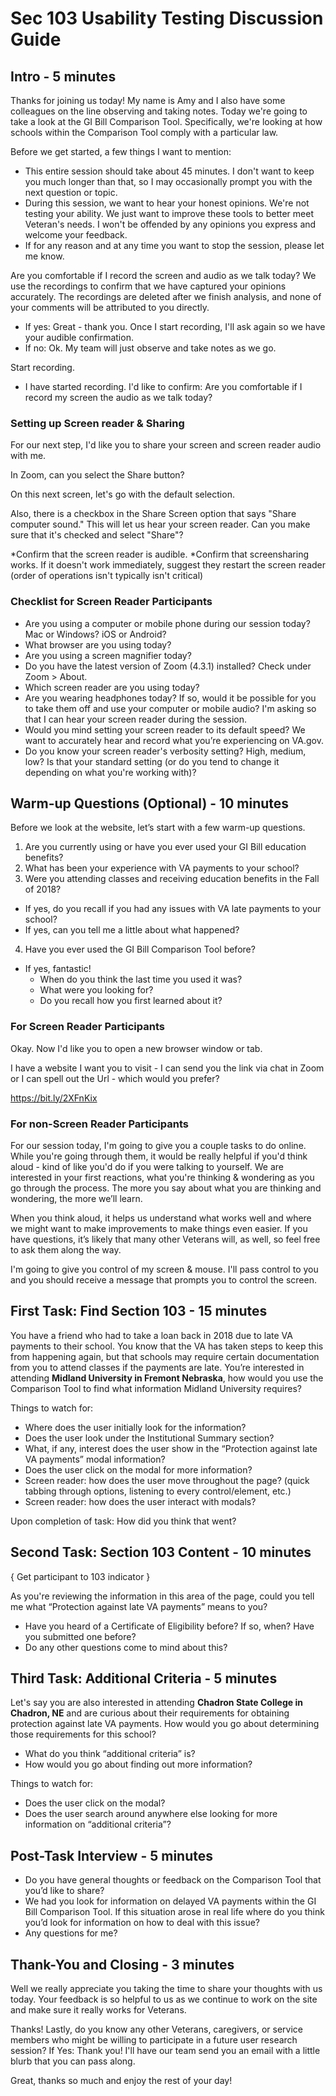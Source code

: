 # Sec 103 Usability Testing Discussion Guide

## Intro - 5 minutes

Thanks for joining us today! My name is Amy and I also have some colleagues on the line observing and taking notes. Today we're going to take a look at the GI Bill Comparison Tool.  Specifically, we're looking at how schools within the Comparison Tool comply with a particular law.

Before we get started, a few things I want to mention:
- This entire session should take about 45 minutes. I don't want to keep you much longer than that, so I may occasionally prompt you with the next question or topic.
- During this session, we want to hear your honest opinions. We're not testing your ability. We just want to improve these tools to better meet Veteran's needs. I won't be offended by any opinions you express and welcome your feedback.
- If for any reason and at any time you want to stop the session, please let me know.

Are you comfortable if I record the screen and audio as we talk today? We use the recordings to confirm that we have captured your opinions accurately. The recordings are deleted after we finish analysis, and none of your comments will be attributed to you directly.

  - If yes: Great - thank you.  Once I start recording, I'll ask again so we have your audible confirmation.
  - If no: Ok. My team will just observe and take notes as we go. 

Start recording.
- 	I have started recording. I'd like to confirm: Are you comfortable if I record my screen the audio as we talk today?

### Setting up Screen reader & Sharing

For our next step, I'd like you to share your screen and screen reader audio with me. 

In Zoom, can you select the Share button?

On this next screen, let's go with the default selection. 

Also, there is a checkbox in the Share Screen option that says "Share computer sound." This will let us hear your screen reader.  Can you make sure that it's checked and select "Share"?

*Confirm that the screen reader is audible.
*Confirm that screensharing works.  If it doesn't work immediately, suggest they restart the screen reader (order of operations isn't typically isn't critical) 

### Checklist for Screen Reader Participants
- 	Are you using a computer or mobile phone during our session today? Mac or Windows? iOS or Android?
- 	What browser are you using today?
- 	Are you using a screen magnifier today?
- 	Do you have the latest version of Zoom (4.3.1) installed? Check under Zoom > About.
- 	Which screen reader are you using today?
- 	Are you wearing headphones today? If so, would it be possible for you to take them off and use your computer or mobile audio? I'm asking so that I can hear your screen reader during the session.
- 	Would you mind setting your screen reader to its default speed? We want to accurately hear and record what you’re experiencing on VA.gov.
- 	Do you know your screen reader's verbosity setting? High, medium, low? Is that your standard setting (or do you tend to change it depending on what you're working with)?


## Warm-up Questions (Optional) - 10 minutes

Before we look at the website, let’s start with a few warm-up questions.

1.	Are you currently using or have you ever used your GI Bill education benefits?
2.	What has been your experience with VA payments to your school?
3.	Were you attending classes and receiving education benefits in the Fall of 2018? 
  - If yes, do you recall if you had any issues with VA late payments to your school? 
  - If yes, can you tell me a little about what happened?
4.	Have you ever used the GI Bill Comparison Tool before?
- If yes, fantastic! 
  - When do you think the last time you used it was? 
  - What were you looking for? 
  - Do you recall how you first learned about it? 

### For Screen Reader Participants

Okay. Now I'd like you to open a new browser window or tab.

I have a website I want you to visit - I can send you the link via chat in Zoom or I can spell out the Url - which would you prefer?

https://bit.ly/2XFnKix

### For non-Screen Reader Participants

For our session today, I'm going to give you a couple tasks to do online. While you're going through them, it would be really helpful if you'd think aloud - kind of like you'd do if you were talking to yourself. We are interested in your first reactions, what you're thinking & wondering as you go through the process. The more you say about what you are thinking and wondering, the more we’ll learn.

When you think aloud, it helps us understand what works well and where we might want to make improvements to make things even easier. If you have questions, it’s likely that many other Veterans will, as well, so feel free to ask them along the way.

I'm going to give you control of my screen & mouse. I'll pass control to you and you should receive a message that prompts you to control the screen. 

## First Task: Find Section 103 - 15 minutes

You have a friend who had to take a loan back in 2018 due to late VA payments to their school.  You know that the VA has taken steps to keep this from happening again, but that schools may require certain documentation from you to attend classes if the payments are late.  You’re interested in attending **Midland University in Fremont Nebraska**, how would you use the Comparison Tool to find what information Midland University requires?

Things to watch for:
-	Where does the user initially look for the information?
-	Does the user look under the Institutional Summary section?
-	What, if any, interest does the user show in the “Protection against late VA payments” modal information?
-	Does the user click on the modal for more information?
-	Screen reader: how does the user move throughout the page? (quick tabbing through options, listening to every control/element, etc.)
-	Screen reader: how does the user interact with modals?

Upon completion of task: How did you think that went? 

## Second Task: Section 103 Content - 10 minutes
{ Get participant to 103 indicator }

As you're reviewing the information in this area of the page, could you tell me what “Protection against late VA payments” means to you?
-	Have you heard of a Certificate of Eligibility before?  If so, when? Have you submitted one before?
-	Do any other questions come to mind about this?

## Third Task: Additional Criteria - 5 minutes
Let's say you are also interested in attending **Chadron State College in Chadron, NE** and are curious about their requirements for obtaining protection against late VA payments.  How would you go about determining those requirements for this school?
  - What do you think “additional criteria” is?
  - How would you go about finding out more information?

Things to watch for:
-	Does the user click on the modal?
-	Does the user search around anywhere else looking for more information on “additional criteria”?

## Post-Task Interview - 5 minutes
-	Do you have general thoughts or feedback on the Comparison Tool that you’d like to share? 
-	We had you look for information on delayed VA payments within the GI Bill Comparison Tool.  If this situation arose in real life where do you think you’d look for information on how to deal with this issue? 
-	Any questions for me?

## Thank-You and Closing - 3 minutes

Well we really appreciate you taking the time to share your thoughts with us today. Your feedback is so helpful to us as we continue to work on the site and make sure it really works for Veterans.

Thanks! Lastly, do you know any other Veterans, caregivers, or service members who might be willing to participate in a future user research session? If Yes: Thank you! I'll have our team send you an email with a little blurb that you can pass along.

Great, thanks so much and enjoy the rest of your day!

